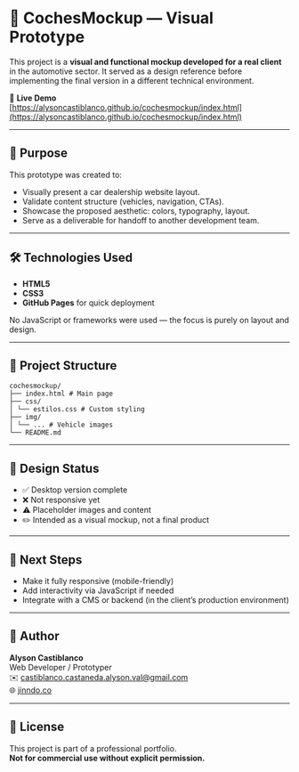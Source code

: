 # 🚗 CochesMockup — Visual Prototype

This project is a **visual and functional mockup developed for a real client** in the automotive sector. It served as a design reference before implementing the final version in a different technical environment.

🔗 **Live Demo**  
[https://alysoncastiblanco.github.io/cochesmockup/index.html](https://alysoncastiblanco.github.io/cochesmockup/index.html)

---

## 🎯 Purpose

This prototype was created to:

- Visually present a car dealership website layout.
- Validate content structure (vehicles, navigation, CTAs).
- Showcase the proposed aesthetic: colors, typography, layout.
- Serve as a deliverable for handoff to another development team.

---

## 🛠️ Technologies Used

- **HTML5**
- **CSS3**
- **GitHub Pages** for quick deployment

No JavaScript or frameworks were used — the focus is purely on layout and design.

---

## 📁 Project Structure

```
cochesmockup/
├── index.html # Main page
├── css/
│ └── estilos.css # Custom styling
├── img/
│ └── ... # Vehicle images
└── README.md
```


---

## 📱 Design Status

- ✅ Desktop version complete
- ❌ Not responsive yet
- ⚠️ Placeholder images and content
- ✏️ Intended as a visual mockup, not a final product

---

## 🚀 Next Steps

- Make it fully responsive (mobile-friendly)
- Add interactivity via JavaScript if needed
- Integrate with a CMS or backend (in the client’s production environment)

---

## 👤 Author

**Alyson Castiblanco**  
Web Developer / Prototyper  
✉️ castiblanco.castaneda.alyson.val@gmail.com  
🌐 [jinndo.co](https://jinndo.co)

---

## 📄 License

This project is part of a professional portfolio.  
**Not for commercial use without explicit permission.**
